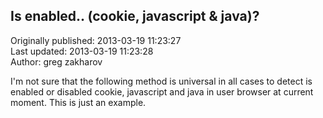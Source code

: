 ## Is enabled.. (cookie, javascript & java)?  
Originally published: 2013-03-19 11:23:27  
Last updated: 2013-03-19 11:23:28  
Author: greg zakharov  
  
I'm not sure that the following method is universal in all cases to detect is enabled or disabled cookie, javascript and java in user browser at current moment. This is just an example.